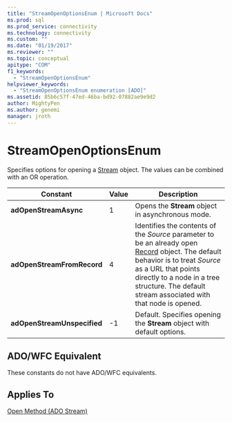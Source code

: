 ```yaml
---
title: "StreamOpenOptionsEnum | Microsoft Docs"
ms.prod: sql
ms.prod_service: connectivity
ms.technology: connectivity
ms.custom: ""
ms.date: "01/19/2017"
ms.reviewer: ""
ms.topic: conceptual
apitype: "COM"
f1_keywords: 
  - "StreamOpenOptionsEnum"
helpviewer_keywords: 
  - "StreamOpenOptionsEnum enumeration [ADO]"
ms.assetid: 85b6c57f-47ed-46ba-bd92-07882ae9e9d2
author: MightyPen
ms.author: genemi
manager: jroth
---
```

# StreamOpenOptionsEnum
Specifies options for opening a [Stream](../../../ado/reference/ado-api/stream-object-ado.md) object. The values can be combined with an OR operation.  
  
|Constant|Value|Description|  
|--------------|-----------|-----------------|  
|**adOpenStreamAsync**|1|Opens the **Stream** object in asynchronous mode.|  
|**adOpenStreamFromRecord**|4|Identifies the contents of the *Source* parameter to be an already open [Record](../../../ado/reference/ado-api/record-object-ado.md) object. The default behavior is to treat *Source* as a URL that points directly to a node in a tree structure. The default stream associated with that node is opened.|  
|**adOpenStreamUnspecified**|-1|Default. Specifies opening the **Stream** object with default options.|  
  
## ADO/WFC Equivalent  
 These constants do not have ADO/WFC equivalents.  
  
## Applies To  
 [Open Method (ADO Stream)](../../../ado/reference/ado-api/open-method-ado-stream.md)
